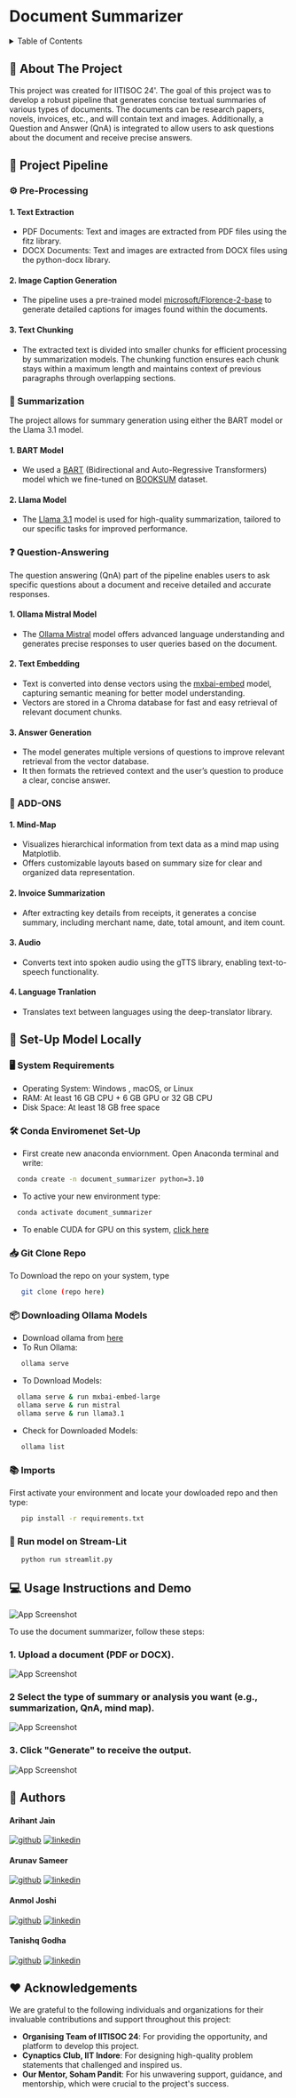 


# Document Summarizer






<details>
<summary>Table of Contents</summary>

- [Document Summarizer](#document-summarizer)
- [About The Project](#about-the-project)
- [Project Pipeline](#project-pipeline)
  - [Pre-Processing](#pre-processing)
  - [Summarization](#summarization)
  - [Question-Answering](#question-answering)
- [ADD-ONS](#add-ons)
- [Usage Instructions and Demo](#usage-instructions-and-demo)
- [Authors](#authors)
- [Acknowledgements](#acknowledgements)

</details>

## :star2: About The Project

This project was created for IITISOC 24'. The goal of this project was to develop a robust pipeline that generates concise textual summaries of various types of documents. The documents can be research papers, novels, invoices, etc., and will contain text and images. Additionally, a Question and Answer (QnA) is integrated to  allow users to ask questions about the document and receive precise answers.

## :triangular_ruler: Project Pipeline


### :gear: Pre-Processing

#### 1. Text Extraction

- PDF Documents: Text and images are extracted from PDF files using the fitz library.
- DOCX Documents: Text and images are extracted from DOCX files using the python-docx library.


#### 2. Image Caption Generation
- The pipeline uses a pre-trained model [microsoft/Florence-2-base](https://huggingface.co/microsoft/Florence-2-base) to generate detailed captions for images found within the documents.


#### 3. Text Chunking

- The extracted text is divided into smaller chunks for efficient processing by summarization models. The chunking function ensures each chunk stays within a maximum length and maintains context of previous paragraphs through overlapping sections.

### :memo: Summarization
The project allows for summary generation using either the BART model or the Llama 3.1 model.

#### 1. BART Model
- We used a [BART](https://huggingface.co/facebook/bart-large-cnn) (Bidirectional and Auto-Regressive Transformers) model which we fine-tuned on [BOOKSUM](https://huggingface.co/datasets/kmfoda/booksum) dataset.

#### 2. Llama Model
- The [Llama 3.1](https://llama.meta.com) model is used for high-quality summarization, tailored to our specific tasks for improved performance.

### :question: Question-Answering
The question answering (QnA) part of the pipeline enables users to ask specific questions about a document and receive detailed and accurate responses.

#### 1. Ollama Mistral Model

- The [Ollama Mistral](https://ollama.com/library/mistral) model offers advanced language understanding and generates precise responses to user queries based on the document.

#### 2. Text Embedding
- Text is converted into dense vectors using the [mxbai-embed](https://ollama.com/library/mxbai-embed-large) model, capturing semantic meaning for better model understanding.
- Vectors are stored in a Chroma database for fast and easy retrieval of relevant document chunks.
#### 3. Answer Generation
- The model generates multiple versions of questions to improve relevant retrieval from the vector database.
- It then formats the retrieved context and the user’s question to produce a clear, concise answer.




### :rocket: ADD-ONS

#### 1. Mind-Map
- Visualizes hierarchical information from text data as a mind map using Matplotlib.
- Offers customizable layouts based on summary size for clear and organized data representation.

#### 2. Invoice Summarization
- After extracting key details from receipts, it generates a concise summary, including merchant name, date, total amount, and item count.
#### 3. Audio 
- Converts text into spoken audio using the gTTS library, enabling text-to-speech functionality. 
#### 4. Language Tranlation
- Translates text between languages using the deep-translator library.






## :running: Set-Up Model Locally

### :desktop_computer: System Requirements

- Operating System: Windows , macOS, or Linux
- RAM: At least 16 GB CPU + 6 GB GPU or 32 GB CPU
- Disk Space: At least 18 GB free space

### :hammer_and_wrench: Conda Enviromenet Set-Up
- First create new anaconda enviornment. Open Anaconda terminal and write:
```bash
  conda create -n document_summarizer python=3.10 
```

- To active your new environment type:
```bash
  conda activate document_summarizer 
```
- To enable CUDA for GPU on this system, [click here](https://pytorch.org/get-started/locally/)

### :inbox_tray: Git Clone Repo
To Download the repo on your system, type
```bash
   git clone (repo here)
```
### :package: Downloading Ollama Models
- Download ollama from [here](https://ollama.com/)
- To Run Ollama:
```bash
   ollama serve
```
- To Download Models:
 ```bash
   ollama serve & run mxbai-embed-large
   ollama serve & run mistral
   ollama serve & run llama3.1
```
-  Check for Downloaded Models:
```bash
   ollama list
```
### :books: Imports 
First activate your environment and locate your dowloaded repo and then type:
```bash
   pip install -r requirements.txt
```

### :runner: Run model on Stream-Lit
```bash
   python run streamlit.py
```




## :computer: Usage Instructions and Demo
![App Screenshot](https://via.placeholder.com/468x300?text=App+Screenshot+Here)

To use the document summarizer, follow these steps:

### 1. Upload a document (PDF or DOCX).
![App Screenshot](https://via.placeholder.com/468x300?text=App+Screenshot+Here)

### 2 Select the type of summary or analysis you want (e.g., summarization, QnA, mind map).
![App Screenshot](https://via.placeholder.com/468x300?text=App+Screenshot+Here)


### 3. Click "Generate" to receive the output.
![App Screenshot](https://via.placeholder.com/468x300?text=App+Screenshot+Here)
## 🔗 Authors

 #### Arihant Jain

 [![github](https://img.shields.io/badge/github-000?style=for-the-badge&logo=github&logoColor=white)](https://github.com/Arihant779)
[![linkedin](https://img.shields.io/badge/linkedin-0A66C2?style=for-the-badge&logo=linkedin&logoColor=white)](https://www.linkedin.com/in/arihant-jain-a946962a6/)

#### Arunav Sameer

 [![github](https://img.shields.io/badge/github-000?style=for-the-badge&logo=github&logoColor=white)](https://github.com/arunavsameer)
[![linkedin](https://img.shields.io/badge/linkedin-0A66C2?style=for-the-badge&logo=linkedin&logoColor=white)](https://www.linkedin.com/in/arunav-sameer-012129230/)

#### Anmol Joshi

 [![github](https://img.shields.io/badge/github-000?style=for-the-badge&logo=github&logoColor=white)](https://github.com/Anmol-Joshi004)
[![linkedin](https://img.shields.io/badge/linkedin-0A66C2?style=for-the-badge&logo=linkedin&logoColor=white)](https://www.linkedin.com/in/anmol-joshi-64a041286/)


#### Tanishq Godha 

 [![github](https://img.shields.io/badge/github-000?style=for-the-badge&logo=github&logoColor=white)](https://github.com/Tanishq-Godha)
[![linkedin](https://img.shields.io/badge/linkedin-0A66C2?style=for-the-badge&logo=linkedin&logoColor=white)](https://www.linkedin.com/in/tanishq-godha-08a7a12b0/)








## :heart: Acknowledgements

We are grateful to the following individuals and organizations for their invaluable contributions and support throughout this project:

- **Organising Team of IITISOC 24**: For providing the opportunity, and platform to develop this project. 
- **Cynaptics Club, IIT Indore**: For designing high-quality problem statements that challenged and inspired us.
- **Our Mentor, Soham Pandit**: For his unwavering support, guidance, and mentorship, which were crucial to the project's success.



